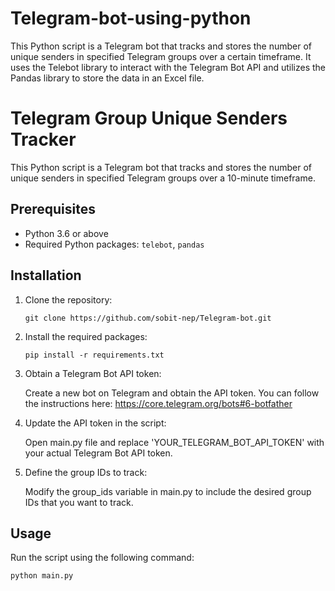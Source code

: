 # Telegram-bot-using-python
This Python script is a Telegram bot that tracks and stores the number of unique senders in specified Telegram groups over a certain timeframe. It uses the Telebot library to interact with the Telegram Bot API and utilizes the Pandas library to store the data in an Excel file.

# Telegram Group Unique Senders Tracker

This Python script is a Telegram bot that tracks and stores the number of unique senders in specified Telegram groups over a 10-minute timeframe.

## Prerequisites
- Python 3.6 or above
- Required Python packages: `telebot`, `pandas`

## Installation

1. Clone the repository:
   ```shell
   git clone https://github.com/sobit-nep/Telegram-bot.git
   
2. Install the required packages:
   ```shell
   pip install -r requirements.txt
   
3. Obtain a Telegram Bot API token:

    Create a new bot on Telegram and obtain the API token. You can follow the instructions here: https://core.telegram.org/bots#6-botfather

4. Update the API token in the script:

    Open main.py file and replace 'YOUR_TELEGRAM_BOT_API_TOKEN' with your actual Telegram Bot API token.

5. Define the group IDs to track:

    Modify the group_ids variable in main.py to include the desired group IDs that you want to track.

## Usage
Run the script using the following command:
 ```shell
 python main.py
